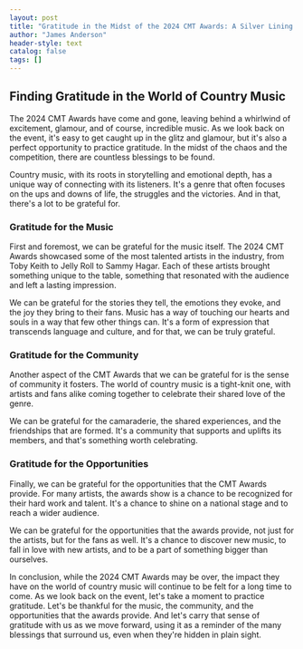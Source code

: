 ```yaml
---
layout: post
title: "Gratitude in the Midst of the 2024 CMT Awards: A Silver Lining in the World of Country Music"
author: "James Anderson"
header-style: text
catalog: false
tags: []
---
```


## Finding Gratitude in the World of Country Music

The 2024 CMT Awards have come and gone, leaving behind a whirlwind of excitement, glamour, and of course, incredible music. As we look back on the event, it's easy to get caught up in the glitz and glamour, but it's also a perfect opportunity to practice gratitude. In the midst of the chaos and the competition, there are countless blessings to be found.

Country music, with its roots in storytelling and emotional depth, has a unique way of connecting with its listeners. It's a genre that often focuses on the ups and downs of life, the struggles and the victories. And in that, there's a lot to be grateful for.

### Gratitude for the Music

First and foremost, we can be grateful for the music itself. The 2024 CMT Awards showcased some of the most talented artists in the industry, from Toby Keith to Jelly Roll to Sammy Hagar. Each of these artists brought something unique to the table, something that resonated with the audience and left a lasting impression.

We can be grateful for the stories they tell, the emotions they evoke, and the joy they bring to their fans. Music has a way of touching our hearts and souls in a way that few other things can. It's a form of expression that transcends language and culture, and for that, we can be truly grateful.

### Gratitude for the Community

Another aspect of the CMT Awards that we can be grateful for is the sense of community it fosters. The world of country music is a tight-knit one, with artists and fans alike coming together to celebrate their shared love of the genre.

We can be grateful for the camaraderie, the shared experiences, and the friendships that are formed. It's a community that supports and uplifts its members, and that's something worth celebrating.

### Gratitude for the Opportunities

Finally, we can be grateful for the opportunities that the CMT Awards provide. For many artists, the awards show is a chance to be recognized for their hard work and talent. It's a chance to shine on a national stage and to reach a wider audience.

We can be grateful for the opportunities that the awards provide, not just for the artists, but for the fans as well. It's a chance to discover new music, to fall in love with new artists, and to be a part of something bigger than ourselves.

In conclusion, while the 2024 CMT Awards may be over, the impact they have on the world of country music will continue to be felt for a long time to come. As we look back on the event, let's take a moment to practice gratitude. Let's be thankful for the music, the community, and the opportunities that the awards provide. And let's carry that sense of gratitude with us as we move forward, using it as a reminder of the many blessings that surround us, even when they're hidden in plain sight.
